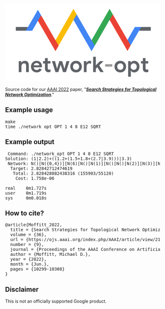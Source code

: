 <p align="center">
<img src="img/network-opt.png">
</p>

Source code for our [AAAI 2022](https://aaai-2022.virtualchair.net/poster_aaai21) paper, "[***Search Strategies for Topological Network Optimization***](https://ojs.aaai.org/index.php/AAAI/article/view/21271)."

## Example usage

<pre>
make
time ./network_opt OPT 1 4 8 E12 SQRT
</pre>

## Example output

<pre>
 Command: ./network_opt OPT 1 4 8 E12 SQRT
Solution: (1|2.2)+((1.2+(1.5+1.8+(2.7|3.9)))|3.3)
 Network: N()[N({0,4})][N(6)[N()[N(1)][N()[N()[N(2)][N(3)][N({5,7})]]]]]
  Target: 2.82842712474619
   Total: 2.828428882438316 (155903/55120)
    Cost: 1.758e-06

real    0m1.727s
user    0m1.719s
sys     0m0.018s
</pre>

## How to cite?

<pre>
@article{Moffitt_2022,
  title = {Search Strategies for Topological Network Optimization},
  volume = {36},
  url = {https://ojs.aaai.org/index.php/AAAI/article/view/21271},
  number = {9},
  journal = {Proceedings of the AAAI Conference on Artificial Intelligence},
  author = {Moffitt, Michael D.},
  year = {2022},
  month = {Jun.},
  pages = {10299-10308}
}
</pre>

## Disclaimer

This is not an officially supported Google product.
